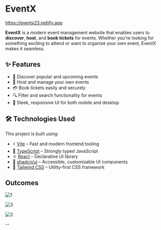 # EventX

https://eventx23.netlify.app

**EventX** is a modern event management website that enables users to **discover**, **host**, and **book tickets** for events. Whether you're looking for something exciting to attend or want to organize your own event, EventX makes it seamless.

## ✨ Features

- 🎫 Discover popular and upcoming events
- 📅 Host and manage your own events
- 💳 Book tickets easily and securely
- 🔍 Filter and search functionality for events
- 🎨 Sleek, responsive UI for both mobile and desktop

## 🛠️ Technologies Used

This project is built using:

- ⚡ [Vite](https://vitejs.dev/) – Fast and modern frontend tooling
- 🧠 [TypeScript](https://www.typescriptlang.org/) – Strongly typed JavaScript
- ⚛️ [React](https://reactjs.org/) – Declarative UI library
- 🧩 [shadcn/ui](https://ui.shadcn.com/) – Accessible, customizable UI components
- 🎨 [Tailwind CSS](https://tailwindcss.com/) – Utility-first CSS framework

## Outcomes 

![1](https://github.com/user-attachments/assets/ccdbf83a-5d1b-4b42-bee0-fea0f7264d57)

![3](https://github.com/user-attachments/assets/49a6a0a5-cb80-4773-a1de-2e75f4687740)

![2](https://github.com/user-attachments/assets/c491dc93-e112-4dc5-a3d9-dfdf42fa6549)

--
